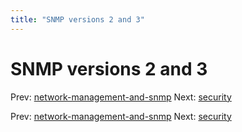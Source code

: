 ```yaml
---
title: "SNMP versions 2 and 3"
---
```


# SNMP versions 2 and 3

Prev: [network-management-and-snmp](network-management-and-snmp.md)
Next: [security](security.md)

Prev: [network-management-and-snmp](network-management-and-snmp.md)
Next: [security](security.md)
